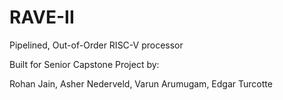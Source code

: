 # RAVE-II
Pipelined, Out-of-Order RISC-V processor

Built for Senior Capstone Project by:

Rohan Jain, Asher Nederveld, Varun Arumugam, Edgar Turcotte
